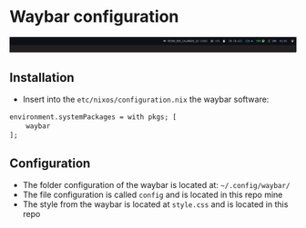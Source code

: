 # Waybar configuration

<p align="center">
    <img src="images/waybar.png">
</p>

## Installation

- Insert into the `etc/nixos/configuration.nix` the waybar software:

```shell
environment.systemPackages = with pkgs; [
    waybar
];
```

## Configuration

- The folder configuration of the waybar is located at: `~/.config/waybar/`
- The file configuration is called `config` and is located in this repo mine
- The style from the waybar is located at `style.css` and is located in this repo